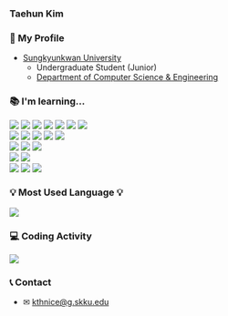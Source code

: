 ### Taehun Kim

### 📍 My Profile

<ul>
  <li><a href="https://www.skku.edu/skku/">Sungkyunkwan University</a> 
    <ul>
      <li> Undergraduate Student (Junior) </li>
      <li> <a href="https://sw.skku.edu/sw/index.do">Department of Computer Science & Engineering</a> </li>
    </ul>
  </li>
</ul>

### 📚 I'm learning...

<p>
<img src="https://img.shields.io/badge/Python-3776AB?style=for-the-badge&logo=Python&logoColor=white">
<img src="https://img.shields.io/badge/C-A8b9CC?style=for-the-badge&logo=C&logoColor=black">
<img src="https://img.shields.io/badge/C++-00599C?style=for-the-badge&logo=c%2B%2B&logoColor=white">
<img src="https://img.shields.io/badge/Java-FFFFFF?style=for-the-badge&logo=OpenJDK&logoColor=black">
<img src="https://img.shields.io/badge/JavaScript-F7DF1E?style=for-the-badge&logo=JavaScript&logoColor=black">
<img src="https://img.shields.io/badge/Kotlin-7F52FF?style=for-the-badge&logo=Kotlin&logoColor=white">
<img src="https://img.shields.io/badge/Dart-0175C2?style=for-the-badge&logo=Dart&logoColor=white">
<br>
<img src="https://img.shields.io/badge/HTML-E34F26?style=for-the-badge&logo=HTML5&logoColor=white">
<img src="https://img.shields.io/badge/CSS-1572B6?style=for-the-badge&logo=CSS3&logoColor=white">
<img src="https://img.shields.io/badge/React-61DAFB?style=for-the-badge&logo=React&logoColor=black">
<img src="https://img.shields.io/badge/Android Studio-3DDC84?style=for-the-badge&logo=AndroidStudio&logoColor=white">
<img src="https://img.shields.io/badge/Flutter-02569B?style=for-the-badge&logo=Flutter&logoColor=black">
<br>
<img src="https://img.shields.io/badge/Node.js-339933?style=for-the-badge&logo=Node.js&logoColor=black">
<img src="https://img.shields.io/badge/Express-000000?style=for-the-badge&logo=Express&logoColor=white">
<img src="https://img.shields.io/badge/Spring Boot-6DB33F?style=for-the-badge&logo=SpringBoot&logoColor=white">
<br>
<img src="https://img.shields.io/badge/MySQL-4479A1?style=for-the-badge&logo=MySQL&logoColor=white">
<img src="https://img.shields.io/badge/Oracle-F80000?style=for-the-badge&logo=Oracle&logoColor=white">
<br>
<img src="https://img.shields.io/badge/Git-F05032?style=for-the-badge&logo=Git&logoColor=white">
<img src="https://img.shields.io/badge/GitHub-181717?style=for-the-badge&logo=GitHub&logoColor=white">
<img src="https://img.shields.io/badge/Docker-2496ED?style=for-the-badge&logo=Docker&logoColor=white">
</p>

### 💡 Most Used Language 💡
<a href="https://github.com/mistercoin818">
    <img src="https://github-readme-stats.vercel.app/api/top-langs/?username=mistercoin818&layout=compact&show_icons=false&show_owner=mistercoin818&hide_title=false&theme=vue&hide=false" />
</a>

### 💻 Coding Activity

<p>
<a href="https://github.com/anuraghazra/github-readme-stats">
<img src="https://github-readme-stats.vercel.app/api?username=taehunkim&theme=dark&hide_border=false" text-align="center"/></div></a>
</p>

<!--
[![GitHub stats](https://github-readme-stats.vercel.app/api?username=taehunkim&theme=blueberry&hide_border=true)](https://github.com/anuraghazra/github-readme-stats) -->

### 📞 Contact

- ✉ kthnice@g.skku.edu

